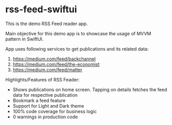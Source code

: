 # rss-feed-swiftui

This is the demo RSS Feed reader app.

Main objective for this demo app is to showcase the usage of MVVM pattern in SwiftUI.

App uses following services to get publications and its related data:

1. https://medium.com/feed/backchannel
1. https://medium.com/feed/the-economist
1. https://medium.com/feed/matter

Highlights/Features of RSS Feader:
* Shows publications on home screen. Tapping on details fetches the feed data for respective publication
* Bookmark a feed feature
* Support for Light and Dark theme
* 100% code coverage for business logic
* 0 warnings in production code
